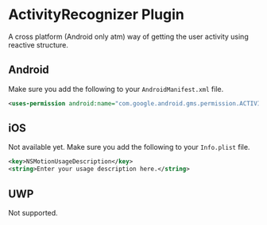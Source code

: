 # ActivityRecognizer Plugin
A cross platform (Android only atm) way of getting the user activity using reactive structure.

## Android
Make sure you add the following to your `AndroidManifest.xml` file.
```xml
<uses-permission android:name="com.google.android.gms.permission.ACTIVITY_RECOGNITION" />
```

## iOS
Not available yet.
Make sure you add the following to your `Info.plist` file.
```xml
<key>NSMotionUsageDescription</key>
<string>Enter your usage description here.</string>
```

## UWP
Not supported.